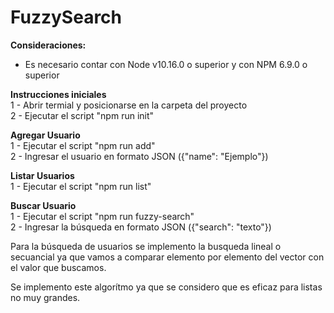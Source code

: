 # FuzzySearch

**Consideraciones:**
- Es necesario contar con Node v10.16.0 o superior y  con NPM 6.9.0 o superior



**Instrucciones iniciales** <br>
1 - Abrir termial y posicionarse en la carpeta del proyecto <br>
2 - Ejecutar el script "npm run init" <br>

**Agregar Usuario** <br>
1 - Ejecutar el script "npm run add" <br>
2 - Ingresar el usuario en formato JSON ({"name": "Ejemplo"}) <br>

**Listar Usuarios** <br>
1 - Ejecutar el script "npm run list" <br>

**Buscar Usuario** <br>
1 - Ejecutar el script "npm run fuzzy-search" <br>
2 - Ingresar la búsqueda en formato JSON ({"search": "texto"}) <br>

Para la búsqueda de usuarios se implemento la busqueda lineal o secuancial ya que vamos a comparar elemento por elemento del vector con el valor que buscamos.

Se implemento este algorítmo ya que se considero que es eficaz para listas no muy grandes.
